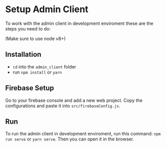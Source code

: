 # Setup Admin Client

To work with the admin client in development enviroment these are the steps you need to do:

(Make sure to use node v8+)

## Installation

- `cd` into the `admin_client` folder
- run `npm install` or `yarn`

## Firebase Setup
Go to your firebase console and add a new web project.
Copy the configurations and paste it into `src/firebaseConfig.js`.

## Run
To run the admin client in development enviroment, run this command:
`npm run serve` or `yarn serve`.
Then you can open it in the browser.